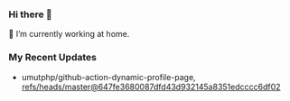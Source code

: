 ### Hi there 👋
🔭 I’m currently working at home.

### My Recent Updates
<!-- START gadpp -->
- umutphp/github-action-dynamic-profile-page, [refs/heads/master@647fe3680087dfd43d932145a8351edcccc6df02](https://github.com/umutphp/github-action-dynamic-profile-page/commit/647fe3680087dfd43d932145a8351edcccc6df02)
